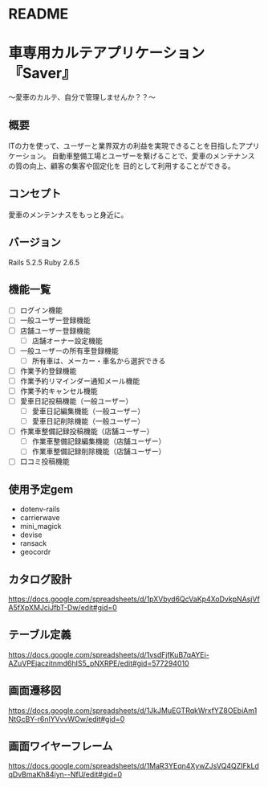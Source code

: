 # README

# 車専用カルテアプリケーション『Saver』
〜愛車のカルテ、自分で管理しませんか？？〜

## 概要
ITの力を使って、ユーザーと業界双方の利益を実現できることを目指したアプリケーション。
自動車整備工場とユーザーを繋げることで、愛車のメンテナンスの質の向上、顧客の集客や固定化を
目的として利用することができる。

## コンセプト
愛車のメンテンナスをもっと身近に。

## バージョン
Rails 5.2.5
Ruby 2.6.5

## 機能一覧
- [ ] ログイン機能
- [ ] 一般ユーザー登録機能
- [ ] 店舗ユーザー登録機能
  - [ ] 店舗オーナー設定機能
- [ ] 一般ユーザーの所有車登録機能
  - [ ] 所有車は、メーカー・車名から選択できる
- [ ] 作業予約登録機能
- [ ] 作業予約リマインダー通知メール機能
- [ ] 作業予約キャンセル機能
- [ ] 愛車日記投稿機能（一般ユーザー）
  - [ ] 愛車日記編集機能（一般ユーザー）
  - [ ] 愛車日記削除機能（一般ユーザー）
- [ ] 作業車整備記録投稿機能（店舗ユーザー）
  - [ ] 作業車整備記録編集機能（店舗ユーザー）
  - [ ] 作業車整備記録削除機能（店舗ユーザー）
- [ ] 口コミ投稿機能

## 使用予定gem
- dotenv-rails
- carrierwave
- mini_magick
- devise
- ransack
- geocordr

## カタログ設計
https://docs.google.com/spreadsheets/d/1pXVbyd6QcVaKp4XoDvkpNAsjVfA5fXpXMJciJfbT-Dw/edit#gid=0

## テーブル定義
https://docs.google.com/spreadsheets/d/1vsdFjfKuB7qAYEi-AZuVPEjaczitnmd6hIS5_pNXRPE/edit#gid=577294010

## 画面遷移図
https://docs.google.com/spreadsheets/d/1JkJMuEGTRqkWrxfYZ8OEbiAm1NtGcBY-r6nlYVvvWOw/edit#gid=0

## 画面ワイヤーフレーム
https://docs.google.com/spreadsheets/d/1MaR3YEqn4XywZJsVQ4QZIFkLdqDvBmaKh84iyn--NfU/edit#gid=0
